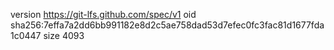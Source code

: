 version https://git-lfs.github.com/spec/v1
oid sha256:7effa7a2dd6bb991182e8d2c5ae758dad53d7efec0fc3fac81d1677fda1c0447
size 4093
